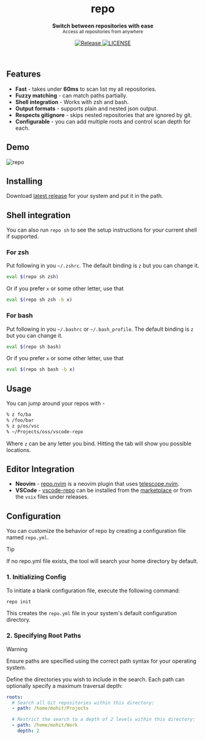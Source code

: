 <h1 align='center'>repo</h1>
<p align="center">
  <b>Switch between repositories with ease</b><br/>
  <sub>Access all repositories from anywhere</a></sub>
</p>
<p align='center'>
  <a href="https://github.com/mohitsinghs/repo/actions/workflows/release.yml">
    <img alt="Release" src="https://img.shields.io/github/actions/workflow/status/mohitsinghs/repo/release.yml?style=flat-square" />
  </a>
  <a href="https://github.com/mohitsinghs/repo/blob/main/LICENSE">
    <img alt="LICENSE" src="https://img.shields.io/github/license/mohitsinghs/repo?style=flat-square" />
  </a>
</p>
<br />

## Features

- **Fast** - takes under **60ms** to scan list my all repositories.
- **Fuzzy matching** - can match paths partially.
- **Shell integration** - Works with zsh and bash.
- **Output formats** - supports plain and nested json output.
- **Respects gitignore** - skips nested repositories that are ignored by git.
- **Configurable** - you can add multiple roots and control scan depth for each.

## Demo

![repo](https://user-images.githubusercontent.com/4941333/210469514-3e15eb3e-ae9e-44a4-8b97-f01195eb1ea4.gif)

## Installing

Download [latest release](https://github.com/mohitsinghs/repo/releases/latest) for your system and put it in the path.

## Shell integration

You can also run `repo sh` to see the setup instructions for your current shell if supported.

### For zsh

Put following in you `~/.zshrc`. The default binding is `z` but you can change it.

```bash
eval $(repo sh zsh)
```

Or if you prefer `x` or some other letter, use that

```bash
eval $(repo sh zsh -b x)
```

### For bash

Put following in you `~/.bashrc` or `~/.bash_profile`. The default binding is `z` but you can change it.

```bash
eval $(repo sh bash)
```

Or if you prefer `x` or some other letter, use that

```bash
eval $(repo sh bash -b x)
```

## Usage

You can jump around your repos with -

```bash
% z fo/ba
% /foo/bar
% z p/os/vsc
% ~/Projects/oss/vscode-repo
```

Where `z` can be any letter you bind. Hitting the tab will show you possible locations.

## Editor Integration

- **Neovim** - [repo.nvim](https://github.com/mohitsinghs/repo.nvim) is a neovim plugin that uses [telescope.nvim](https://github.com/nvim-telescope/telescope.nvim).
- **VSCode** - [vscode-repo](https://github.com/mohitsinghs/vscode-repo) can be installed from the [marketplace](https://marketplace.visualstudio.com/items?itemName=mohitsingh.repo) or from the `vsix` files under releases.

## Configuration

You can customize the behavior of repo by creating a configuration file named `repo.yml`.

> [!TIP]
> If no repo.yml file exists, the tool will search your home directory by default.

### 1. Initializing Config

To initiate a blank configuration file, execute the following command:

```sh
repo init
```

This creates the `repo.yml` file in your system's default configuration directory.

### 2. Specifying Root Paths

> [!WARNING]
> Ensure paths are specified using the correct path syntax for your operating system.

Define the directories you wish to include in the search. Each path can optionally specify a maximum traversal depth:

```yaml
roots:
  # Search all Git repositories within this directory:
  - path: /home/mohit/Projects

  # Restrict the search to a depth of 2 levels within this directory:
  - path: /home/mohit/Work
    depth: 2
```
